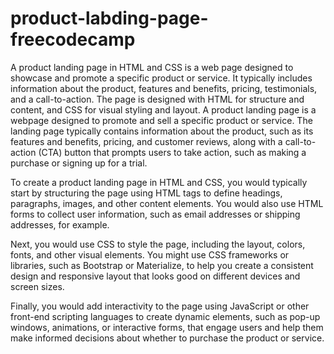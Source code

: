 # product-labding-page-freecodecamp
A product landing page in HTML and CSS is a web page designed to showcase and promote a specific product or service. It typically includes information about the product, features and benefits, pricing, testimonials, and a call-to-action. The page is designed with HTML for structure and content, and CSS for visual styling and layout.
A product landing page is a webpage designed to promote and sell a specific product or service. The landing page typically contains information about the product, such as its features and benefits, pricing, and customer reviews, along with a call-to-action (CTA) button that prompts users to take action, such as making a purchase or signing up for a trial.

To create a product landing page in HTML and CSS, you would typically start by structuring the page using HTML tags to define headings, paragraphs, images, and other content elements. You would also use HTML forms to collect user information, such as email addresses or shipping addresses, for example.

Next, you would use CSS to style the page, including the layout, colors, fonts, and other visual elements. You might use CSS frameworks or libraries, such as Bootstrap or Materialize, to help you create a consistent design and responsive layout that looks good on different devices and screen sizes.

Finally, you would add interactivity to the page using JavaScript or other front-end scripting languages to create dynamic elements, such as pop-up windows, animations, or interactive forms, that engage users and help them make informed decisions about whether to purchase the product or service.
